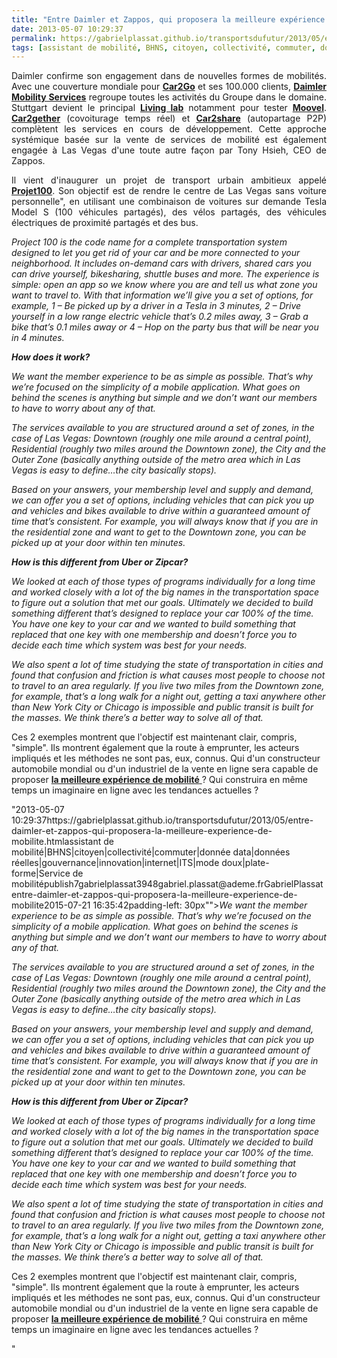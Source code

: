 ```yaml
---
title: "Entre Daimler et Zappos, qui proposera la meilleure expérience de mobilité ?"
date: 2013-05-07 10:29:37
permalink: https://gabrielplassat.github.io/transportsdufutur/2013/05/entre-daimler-et-zappos-qui-proposera-la-meilleure-experience-de-mobilite.html
tags: [assistant de mobilité, BHNS, citoyen, collectivité, commuter, donnée data, données réelles, gouvernance, innovation, internet, ITS, mode doux, plate-forme, Service de mobilité]
---
```


<p style="text-align: justify">Daimler confirme son engagement dans de nouvelles formes de mobilités. Avec une couverture mondiale pour <strong><a href="https://www.daimler.com/technology-and-innovation/mobility-concepts/car2go" target="_blank">Car2Go</a></strong> et ses 100.000 clients, <strong><a href="https://www.daimler.com/technology-and-innovation/mobility-concepts" target="_blank">Daimler Mobility Services</a></strong> regroupe toutes les activités du Groupe dans le domaine. Stuttgart devient le principal <strong><a href="https://www.daimler.com/dccom/0-5-886397-1-1439926-1-0-0-0-0-0-17180-7165-0-0-0-0-0-0-0.html" target="_blank">Living lab</a></strong> notamment pour tester <strong><a href="https://www.daimler.com/dccom/0-5-1511581-1-1511582-1-0-0-0-0-0-17180-7165-0-0-0-0-0-0-0.html" target="_blank">Moovel</a></strong>. <strong><a href="https://www.daimler.com/technology-and-innovation/mobility-concepts/car2gether" target="_blank">Car2gether</a></strong> (covoiturage temps réel) et <strong><a href="https://www.daimler.com/dccom/0-5-1586002-1-1586753-1-0-0-0-0-0-0-7165-0-0-0-0-0-0-0.html" target="_blank">Car2share</a></strong> (autopartage P2P) complètent les services en cours de développement. Cette approche systémique basée sur la vente de services de mobilité est également engagée à Las Vegas d'une toute autre façon par Tony Hsieh, CEO de Zappos.</p> <p style="text-align: justify">Il vient d'inaugurer un projet de transport urbain ambitieux appelé <strong><a href="http://goproject100.com/" target="_blank">Projet100</a></strong>. Son objectif est de rendre le centre de Las Vegas sans voiture personnelle", en utilisant une combinaison de voitures sur demande Tesla Model S (100 véhicules partagés), des vélos partagés, des véhicules électriques de proximité partagés et des bus.  </p>  <!--more-->   <p style=""text-align: justifypadding-left: 30px""><em>Project 100 is the code name for a complete transportation system designed to let you get rid of your car and be more connected to your neighborhood. It includes on-demand cars with drivers, shared cars you can drive yourself, bikesharing, shuttle buses and more. The experience is simple: open an app so we know where you are and tell us what zone you want to travel to. With that information we’ll give you a set of options, for example, 1 – Be picked up by a driver in a Tesla in 3 minutes, 2 – Drive yourself in a low range electric vehicle that’s 0.2 miles away, 3 – Grab a bike that’s 0.1 miles away or 4 – Hop on the party bus that will be near you in 4 minutes.</em></p> <p style=""text-align: justifypadding-left: 30px""><em><strong>How does it work?</strong></em></p> <p style=""text-align: justifypadding-left: 30px""><em>We want the member experience to be as simple as possible. That’s why we’re focused on the simplicity of a mobile application. What goes on behind the scenes is anything but simple and we don’t want our members to have to worry about any of that.</em></p> <p style=""text-align: justifypadding-left: 30px""><em>The services available to you are structured around a set of zones, in the case of Las Vegas: Downtown (roughly one mile around a central point), Residential (roughly two miles around the Downtown zone), the City and the Outer Zone (basically anything outside of the metro area which in Las Vegas is easy to define…the city basically stops).</em></p> <p style=""text-align: justifypadding-left: 30px""><em>Based on your answers, your membership level and supply and demand, we can offer you a set of options, including vehicles that can pick you up and vehicles and bikes available to drive within a guaranteed amount of time that’s consistent. For example, you will always know that if you are in the residential zone and want to get to the Downtown zone, you can be picked up at your door within ten minutes.</em></p> <p style=""text-align: justifypadding-left: 30px""><em><strong>How is this different from Uber or Zipcar?</strong></em></p> <p style=""text-align: justifypadding-left: 30px""><em>We looked at each of those types of programs individually for a long time and worked closely with a lot of the big names in the transportation space to figure out a solution that met our goals. Ultimately we decided to build something different that’s designed to replace your car 100% of the time. You have one key to your car and we wanted to build something that replaced that one key with one membership and doesn’t force you to decide each time which system was best for your needs.</em></p> <p style=""text-align: justifypadding-left: 30px""><em>We also spent a lot of time studying the state of transportation in cities and found that confusion and friction is what causes most people to choose not to travel to an area regularly. If you live two miles from the Downtown zone, for example, that’s a long walk for a night out, getting a taxi anywhere other than New York City or Chicago is impossible and public transit is built for the masses. We think there’s a better way to solve all of that.</em></p> <p style=""text-align: justify"">Ces 2 exemples montrent que l'objectif est maintenant clair, compris, "simple". Ils montrent également que la route à emprunter, les acteurs impliqués et les méthodes ne sont pas, eux, connus. Qui d'un constructeur automobile mondial ou d'un industriel de la vente en ligne sera capable de proposer <a href="https://gabrielplassat.github.io/transportsdufutur/2013/03/la-mutation-du-secteur-des-transports-a-la-croisee-de-3-economies.html"" target=""_blank""><strong>la meilleure expérience de mobilité</strong> </a>? Qui construira en même temps un imaginaire en ligne avec les tendances actuelles ? </p>"2013-05-07 10:29:37https://gabrielplassat.github.io/transportsdufutur/2013/05/entre-daimler-et-zappos-qui-proposera-la-meilleure-experience-de-mobilite.htmlassistant de mobilité|BHNS|citoyen|collectivité|commuter|donnée data|données réelles|gouvernance|innovation|internet|ITS|mode doux|plate-forme|Service de mobilitépublish7gabrielplassat3948gabriel.plassat@ademe.frGabrielPlassatentre-daimler-et-zappos-qui-proposera-la-meilleure-experience-de-mobilite2015-07-21 16:35:42padding-left: 30px""><em>We want the member experience to be as simple as possible. That’s why we’re focused on the simplicity of a mobile application. What goes on behind the scenes is anything but simple and we don’t want our members to have to worry about any of that.</em></p> <p style=""text-align: justifypadding-left: 30px""><em>The services available to you are structured around a set of zones, in the case of Las Vegas: Downtown (roughly one mile around a central point), Residential (roughly two miles around the Downtown zone), the City and the Outer Zone (basically anything outside of the metro area which in Las Vegas is easy to define…the city basically stops).</em></p> <p style=""text-align: justifypadding-left: 30px""><em>Based on your answers, your membership level and supply and demand, we can offer you a set of options, including vehicles that can pick you up and vehicles and bikes available to drive within a guaranteed amount of time that’s consistent. For example, you will always know that if you are in the residential zone and want to get to the Downtown zone, you can be picked up at your door within ten minutes.</em></p> <p style=""text-align: justifypadding-left: 30px""><em><strong>How is this different from Uber or Zipcar?</strong></em></p> <p style=""text-align: justifypadding-left: 30px""><em>We looked at each of those types of programs individually for a long time and worked closely with a lot of the big names in the transportation space to figure out a solution that met our goals. Ultimately we decided to build something different that’s designed to replace your car 100% of the time. You have one key to your car and we wanted to build something that replaced that one key with one membership and doesn’t force you to decide each time which system was best for your needs.</em></p> <p style=""text-align: justifypadding-left: 30px""><em>We also spent a lot of time studying the state of transportation in cities and found that confusion and friction is what causes most people to choose not to travel to an area regularly. If you live two miles from the Downtown zone, for example, that’s a long walk for a night out, getting a taxi anywhere other than New York City or Chicago is impossible and public transit is built for the masses. We think there’s a better way to solve all of that.</em></p> <p style=""text-align: justify"">Ces 2 exemples montrent que l'objectif est maintenant clair, compris, "simple". Ils montrent également que la route à emprunter, les acteurs impliqués et les méthodes ne sont pas, eux, connus. Qui d'un constructeur automobile mondial ou d'un industriel de la vente en ligne sera capable de proposer <a href="https://gabrielplassat.github.io/transportsdufutur/2013/03/la-mutation-du-secteur-des-transports-a-la-croisee-de-3-economies.html"" target=""_blank""><strong>la meilleure expérience de mobilité</strong> </a>? Qui construira en même temps un imaginaire en ligne avec les tendances actuelles ? </p>"
